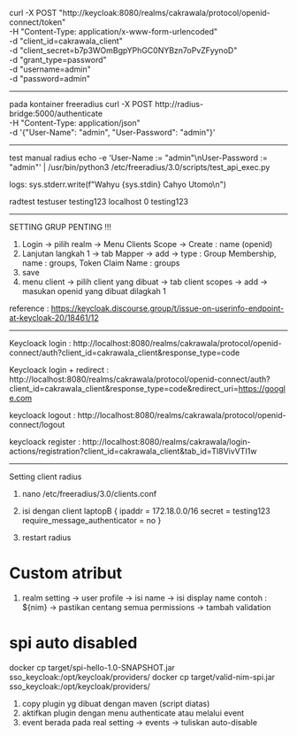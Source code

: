 curl -X POST "http://keycloak:8080/realms/cakrawala/protocol/openid-connect/token" \
  -H "Content-Type: application/x-www-form-urlencoded" \
  -d "client_id=cakrawala_client" \
  -d "client_secret=b7p3WOmBgpYPhGC0NYBzn7oPvZFyynoD" \
  -d "grant_type=password" \
  -d "username=admin" \
  -d "password=admin"


  ---
  pada kontainer freeradius
  curl -X POST http://radius-bridge:5000/authenticate \
  -H "Content-Type: application/json" \
  -d '{"User-Name": "admin", "User-Password": "admin"}'


---
test manual radius
echo -e 'User-Name := "admin"\nUser-Password := "admin"' | /usr/bin/python3 /etc/freeradius/3.0/scripts/test_api_exec.py

logs:
sys.stderr.write(f"Wahyu {sys.stdin} Cahyo Utomo\n")


radtest testuser testing123 localhost 0 testing123


---
SETTING GRUP PENTING !!!
1. Login -> pilih realm -> Menu Clients Scope -> Create : name (openid)
2. Lanjutan langkah 1 -> tab Mapper -> add -> type : Group Membership, name : groups, Token Claim Name : groups
3. save
4. menu client -> pilih client yang dibuat -> tab client scopes -> add -> masukan openid yang dibuat dilagkah 1

reference :
https://keycloak.discourse.group/t/issue-on-userinfo-endpoint-at-keycloak-20/18461/12


---
Keycloack login : http://localhost:8080/realms/cakrawala/protocol/openid-connect/auth?client_id=cakrawala_client&response_type=code

Keycloack login + redirect : http://localhost:8080/realms/cakrawala/protocol/openid-connect/auth?client_id=cakrawala_client&response_type=code&redirect_uri=https://google.com

keycloack logout : http://localhost:8080/realms/cakrawala/protocol/openid-connect/logout

keycloack register : http://localhost:8080/realms/cakrawala/login-actions/registration?client_id=cakrawala_client&tab_id=TI8VivVTI1w


---
Setting client radius
1. nano /etc/freeradius/3.0/clients.conf
2. isi dengan
client laptopB {
    ipaddr = 172.18.0.0/16
    secret = testing123
    require_message_authenticator = no
}

3. restart radius

# Custom atribut
1. realm setting -> user profile -> isi name -> isi display name contoh : ${nim} -> pastikan centang semua permissions -> tambah validation

# spi auto disabled
docker cp target/spi-hello-1.0-SNAPSHOT.jar sso_keycloak:/opt/keycloak/providers/
docker cp target/valid-nim-spi.jar sso_keycloak:/opt/keycloak/providers/
1. copy plugin yg dibuat dengan maven (script diatas)
2. aktifkan plugin dengan menu authenticate atau melalui event
3. event berada pada real setting -> events -> tuliskan auto-disable
